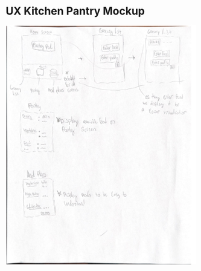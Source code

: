 
<html lang="en">
<body>
    <h1>UX Kitchen Pantry Mockup</h1>
    <img src="https://github.com/ChicoState/ux-kitchen-pantry/raw/main/sketches/mock%20up.jpeg" alt="UX Kitchen Pantry Mockup">
</body>
</html>
